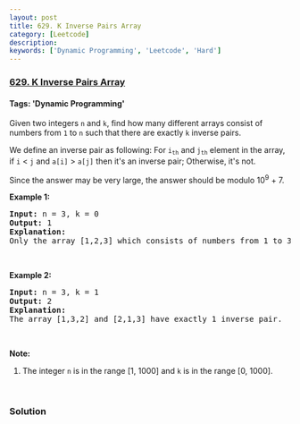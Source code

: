 ```yaml
---
layout: post
title: 629. K Inverse Pairs Array
category: [Leetcode]
description: 
keywords: ['Dynamic Programming', 'Leetcode', 'Hard']
---
```

### [629. K Inverse Pairs Array](https://leetcode.com/problems/k-inverse-pairs-array)

#### Tags: 'Dynamic Programming'

<div class="content__u3I1 question-content__JfgR"><div><p>Given two integers <code>n</code> and <code>k</code>, find how many different arrays consist of numbers from <code>1</code> to <code>n</code> such that there are exactly <code>k</code> inverse pairs.</p>
<p>We define an inverse pair as following: For <code>i<sub>th</sub></code> and <code>j<sub>th</sub></code> element in the array, if <code>i</code> &lt; <code>j</code> and <code>a[i]</code> &gt; <code>a[j]</code> then it's an inverse pair; Otherwise, it's not.</p>
<p>Since the answer may be very large, the answer should be modulo 10<sup>9</sup> + 7.</p>
<p><b>Example 1:</b></p>
<pre><b>Input:</b> n = 3, k = 0
<b>Output:</b> 1
<b>Explanation:</b> 
Only the array [1,2,3] which consists of numbers from 1 to 3 has exactly 0 inverse pair.
</pre>
<p> </p>
<p><b>Example 2:</b></p>
<pre><b>Input:</b> n = 3, k = 1
<b>Output:</b> 2
<b>Explanation:</b> 
The array [1,3,2] and [2,1,3] have exactly 1 inverse pair.
</pre>
<p> </p>
<p><b>Note:</b></p>
<ol>
<li>The integer <code>n</code> is in the range [1, 1000] and <code>k</code> is in the range [0, 1000].</li>
</ol>
<p> </p>
</div></div>

### Solution
